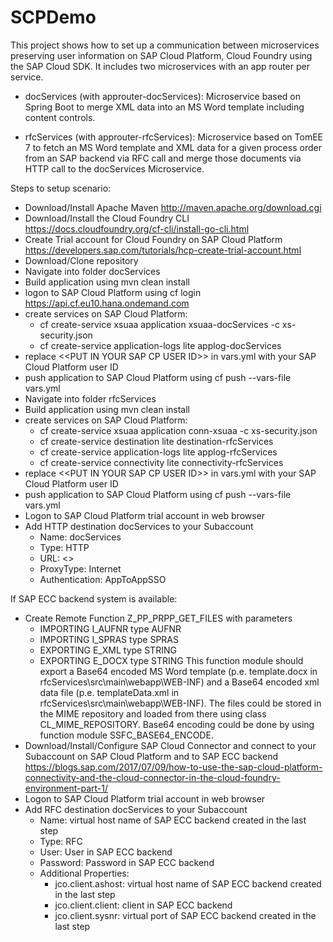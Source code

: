 # SCPDemo
This project shows how to set up a communication between microservices preserving user information on SAP Cloud Platform, Cloud Foundry using the SAP Cloud SDK. It includes two microservices with an app router per service.


  - docServices (with approuter-docServices): Microservice based on Spring Boot to merge XML data into an MS Word template including content controls.
    
  - rfcServices (with approuter-rfcServices): Microservice based on TomEE 7 to fetch an MS Word template and XML data for a given process order from an SAP backend via RFC call and merge those documents via HTTP call to the docServices Microservice.

Steps to setup scenario:
  - Download/Install Apache Maven http://maven.apache.org/download.cgi
  - Download/Install the Cloud Foundry CLI https://docs.cloudfoundry.org/cf-cli/install-go-cli.html
  - Create Trial account for Cloud Foundry on SAP Cloud Platform https://developers.sap.com/tutorials/hcp-create-trial-account.html
  - Download/Clone repository
  - Navigate into folder docServices
  - Build application using mvn clean install
  - logon to SAP Cloud Platform using cf login https://api.cf.eu10.hana.ondemand.com
  - create services on SAP Cloud Platform:
    - cf create-service xsuaa application xsuaa-docServices -c xs-security.json
    - cf create-service application-logs lite applog-docServices
  - replace \<<PUT IN YOUR SAP CP USER ID\>> in vars.yml with your SAP Cloud Platform user ID
  - push application to SAP Cloud Platform using cf push --vars-file vars.yml
  - Navigate into folder rfcServices
  - Build application using mvn clean install
  - create services on SAP Cloud Platform:
    - cf create-service xsuaa application conn-xsuaa -c xs-security.json
    - cf create-service destination lite destination-rfcServices
    - cf create-service application-logs lite applog-rfcServices
    - cf create-service connectivity lite connectivity-rfcServices
  - replace \<<PUT IN YOUR SAP CP USER ID\>> in vars.yml with your SAP Cloud Platform user ID
  - push application to SAP Cloud Platform using cf push --vars-file vars.yml
  - Logon to SAP Cloud Platform trial account in web browser
  - Add HTTP destination docServices to your Subaccount
    - Name: docServices
    - Type: HTTP
    - URL: <<URL to your docServices application on SAP Cloud Platform>>
    - ProxyType: Internet
    - Authentication: AppToAppSSO

If SAP ECC backend system is available:
  - Create Remote Function Z_PP_PRPP_GET_FILES with parameters
    - IMPORTING I_AUFNR type AUFNR
    - IMPORTING I_SPRAS type SPRAS
    - EXPORTING E_XML type STRING
    - EXPORTING E_DOCX type STRING
    This function module should export a Base64 encoded MS Word template (p.e. template.docx in rfcServices\src\main\webapp\WEB-INF) and a Base64 encoded xml data file (p.e. templateData.xml in rfcServices\src\main\webapp\WEB-INF). The files could be stored in the MIME repository and loaded from there using class CL_MIME_REPOSITORY. Base64 encoding could be done by using function module SSFC_BASE64_ENCODE.
  - Download/Install/Configure SAP Cloud Connector and connect to your Subaccount on SAP Cloud Platform and to SAP ECC backend https://blogs.sap.com/2017/07/09/how-to-use-the-sap-cloud-platform-connectivity-and-the-cloud-connector-in-the-cloud-foundry-environment-part-1/
  - Logon to SAP Cloud Platform trial account in web browser
  - Add RFC destination docServices to your Subaccount
    - Name: virtual host name of SAP ECC backend created in the last step
    - Type: RFC
    - User: User in SAP ECC backend
    - Password: Password in SAP ECC backend
    - Additional Properties:
      - jco.client.ashost: virtual host name of SAP ECC backend created in the last step
      - jco.client.client: client in SAP ECC backend
      - jco.client.sysnr: virtual port of SAP ECC backend created in the last step

